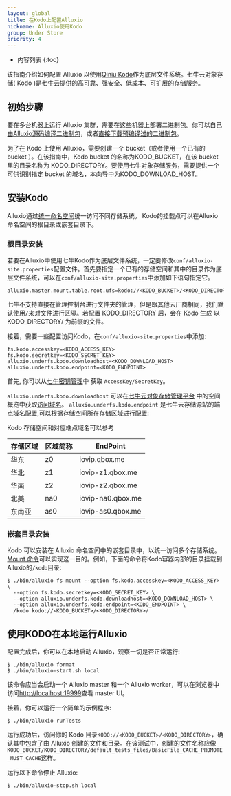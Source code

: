 ```yaml
---
layout: global
title: 在Kodo上配置Alluxio
nickname: Alluxio使用Kodo
group: Under Store
priority: 4
---
```


* 内容列表
{:toc}

该指南介绍如何配置 Alluxio 以使用[Qiniu Kodo](https://www.qiniu.com/products/kodo)作为底层文件系统。七牛云对象存储( Kodo )是七牛云提供的高可靠、强安全、低成本、可扩展的存储服务。

## 初始步骤

要在多台机器上运行 Alluxio 集群，需要在这些机器上部署二进制包。你可以自己[由Alluxio源码编译二进制包](Building-Alluxio-From-Source.html)，或者[直接下载预编译过的二进制包](Running-Alluxio-Locally.html)。

为了在 Kodo 上使用 Alluxio，需要创建一个 bucket（或者使用一个已有的 bucket ）。在该指南中，Kodo bucket 的名称为KODO_BUCKET，在该 bucket 里的目录名称为 KODO_DIRECTORY。要使用七牛对象存储服务，需要提供一个可供识别指定 bucket 的域名，本向导中为KODO_DOWNLOAD_HOST。

## 安装Kodo

Alluxio通过[统一命名空间](Unified-and-Transparent-Namespace.html)统一访问不同存储系统。 Kodo的挂载点可以在Alluxio命名空间的根目录或嵌套目录下。

### 根目录安装

若要在Alluxio中使用七牛Kodo作为底层文件系统，一定要修改`conf/alluxio-site.properties`配置文件。首先要指定一个已有的存储空间和其中的目录作为底层文件系统，可以在`conf/alluxio-site.properties`中添加如下语句指定它。

```
alluxio.master.mount.table.root.ufs=kodo://<KODO_BUCKET>/<KODO_DIRECTORY>/
```
七牛不支持直接在管理控制台进行文件夹的管理，但是跟其他云厂商相同，我们默认使用`/`来对文件进行区隔。若配置 KODO_DIRECTORY 后，会在 Kodo 生成 以 KODO_DIRECTORY/ 为前缀的文件。

接着，需要一些配置访问Kodo，在`conf/alluxio-site.properties`中添加:

```
fs.kodo.accesskey=<KODO_ACCESS_KEY>
fs.kodo.secretkey=<KODO_SECRET_KEY>
alluxio.underfs.kodo.downloadhost=<KODO_DOWNLOAD_HOST>
alluxio.underfs.kodo.endpoint=<KODO_ENDPOINT>
```

首先, 你可以从[七牛密钥管理](https://portal.qiniu.com/user/key)中 获取 `AccessKey/SecretKey`。

`alluxio.underfs.kodo.downloadhost` 可以在[七牛云对象存储管理平台](https://portal.qiniu.com/bucket) 中的空间概览中获取[访问域名](https://mars-assets.qnssl.com/alluxio_host.png)。
`alluxio.underfs.kodo.endpoint` 是七牛云存储源站的端点域名配置,可以根据存储空间所在存储区域进行配置:

Kodo 存储空间和对应端点域名可以参考

| 存储区域 | 区域简称 | EndPoint |
| ------- | -------- | --------- |
|华东| z0|  iovip.qbox.me |
|华北| z1| iovip-z1.qbox.me|
|华南| z2| iovip-z2.qbox.me |
|北美| na0| iovip-na0.qbox.me |
|东南亚| as0| iovip-as0.qbox.me |

### 嵌套目录安装

Kodo 可以安装在 Alluxio 命名空间中的嵌套目录中，以统一访问多个存储系统。
[Mount 命令](Command-Line-Interface.html#mount)可以实现这一目的。例如，下面的命令将Kodo容器内部的目录挂载到 Alluxio的`/kodo`目录:

```console
$ ./bin/alluxio fs mount --option fs.kodo.accesskey=<KODO_ACCESS_KEY> \
  --option fs.kodo.secretkey=<KODO_SECRET_KEY> \
  --option alluxio.underfs.kodo.downloadhost=<KODO_DOWNLOAD_HOST> \
  --option alluxio.underfs.kodo.endpoint=<KODO_ENDPOINT> \
  /kodo kodo://<KODO_BUCKET>/<KODO_DIRECTORY>/
```

## 使用KODO在本地运行Alluxio

配置完成后，你可以在本地启动 Alluxio，观察一切是否正常运行:

```console
$ ./bin/alluxio format
$ ./bin/alluxio-start.sh local
```

该命令应当会启动一个 Alluxio master 和一个 Alluxio worker，可以在浏览器中访问[http://localhost:19999](http://localhost:19999)查看 master UI。

接着，你可以运行一个简单的示例程序:

```console
$ ./bin/alluxio runTests
```

运行成功后，访问你的 Kodo 目录`KODO://<KODO_BUCKET>/<KODO_DIRECTORY>`，确认其中包含了由 Alluxio 创建的文件和目录。在该测试中，创建的文件名称应像`KODO_BUCKET/KODO_DIRECTORY/default_tests_files/BasicFile_CACHE_PROMOTE_MUST_CACHE`这样。

运行以下命令停止 Alluxio:

```console
$ ./bin/alluxio-stop.sh local
```
